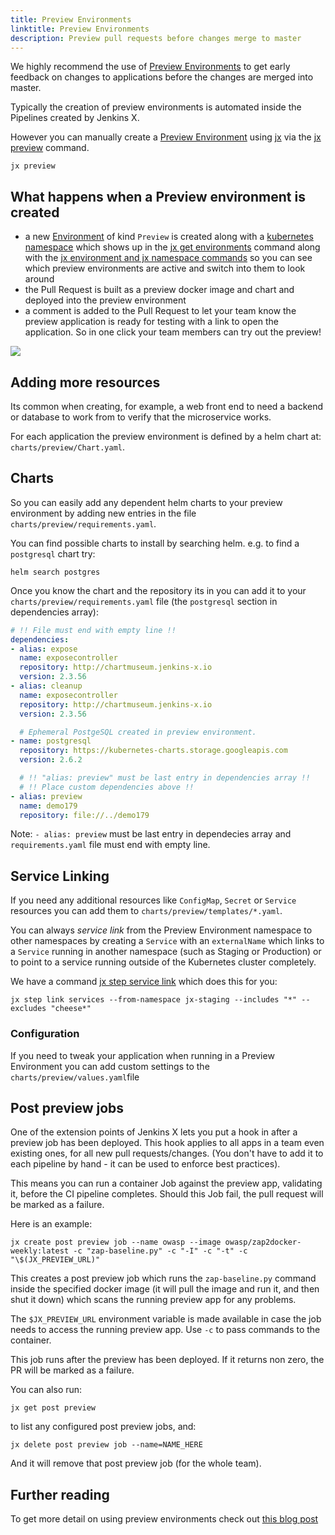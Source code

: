 ```yaml
---
title: Preview Environments
linktitle: Preview Environments
description: Preview pull requests before changes merge to master
---
```



We highly recommend the use of [Preview Environments](/about/features/#preview-environments) to get early feedback on changes to applications before the changes are merged into master.
  
Typically the creation of preview environments is automated inside the Pipelines created by Jenkins X.

However you can manually create a [Preview Environment](/about/features/#preview-environments) using [jx](/commands/jx) via the [jx preview](/commands/jx_preview) command.

```shell 
jx preview
```

## What happens when a Preview environment is created

* a new [Environment](/about/features/#environments) of kind `Preview` is created along with a [kubernetes namespace](https://kubernetes.io/docs/concepts/overview/working-with-objects/namespaces/) which shows up in the [jx get environments](/commands/jx_get_environments/) command along with the [jx environment and jx namespace commands](/developing/kube-context) so you can see which preview environments are active and switch into them to look around
* the Pull Request is built as a preview docker image and chart and deployed into the preview environment
* a comment is added to the Pull Request to let your team know the preview application is ready for testing with a link to open the application. So in one click your team members can try out the preview!
 
<img src="/images/pr-comment.png" class="img-thumbnail">


## Adding more resources 

Its common when creating, for example, a web front end to need a backend or database to work from to verify that the microservice works.

For each application the preview environment is defined by a helm chart at: `charts/preview/Chart.yaml`. 

## Charts

So you can easily add any dependent helm charts to your preview environment by adding new entries in the file `charts/preview/requirements.yaml`.

You can find possible charts to install by searching helm. e.g. to find a `postgresql` chart try:

``` 
helm search postgres
```

Once you know the chart and the repository its in you can add it to your `charts/preview/requirements.yaml` file (the `postgresql` section in dependencies array):

```yaml
# !! File must end with empty line !!
dependencies:
- alias: expose
  name: exposecontroller
  repository: http://chartmuseum.jenkins-x.io
  version: 2.3.56
- alias: cleanup
  name: exposecontroller
  repository: http://chartmuseum.jenkins-x.io
  version: 2.3.56

  # Ephemeral PostgeSQL created in preview environment.
- name: postgresql
  repository: https://kubernetes-charts.storage.googleapis.com
  version: 2.6.2

  # !! "alias: preview" must be last entry in dependencies array !!
  # !! Place custom dependencies above !!
- alias: preview
  name: demo179
  repository: file://../demo179

```
Note: `- alias: preview` must be last entry in dependecies array and `requirements.yaml` file must end with empty line.

## Service Linking

If you need any additional resources like `ConfigMap`, `Secret` or `Service` resources you can add them to `charts/preview/templates/*.yaml`.

You can always _service link_ from the Preview Environment namespace to other namespaces by creating a `Service` with an `externalName` which links to a `Service` running in another namespace (such as Staging or Production) or to point to a service running outside of the Kubernetes cluster completely. 

We have a command [jx step service link](/commands/jx_step_link/) which does this for you:

```
jx step link services --from-namespace jx-staging --includes "*" --excludes "cheese*"
 ```
 
### Configuration

If you need to tweak your application when running in a Preview Environment you can add custom settings to the `charts/preview/values.yaml`file

## Post preview jobs

One of the extension points of Jenkins X lets you put a hook in after a preview job has been deployed. This hook applies to all apps in a team even existing ones, for all new pull requests/changes. (You don't have to add it to each pipeline by hand - it can be used to enforce best practices).

This means you can run a container Job against the preview app, validating it, before the CI pipeline completes. Should this Job fail, the pull request will be marked as a failure. 

Here is an example: 

```
jx create post preview job --name owasp --image owasp/zap2docker-weekly:latest -c "zap-baseline.py" -c "-I" -c "-t" -c "\$(JX_PREVIEW_URL)"
```

This creates a post preview job which runs the `zap-baseline.py` command inside the specified docker image (it will pull the image and run it, and then shut it down) which scans the running preview app for any problems. 

The `$JX_PREVIEW_URL` environment variable is made available in case the job needs to access the running preview app. Use `-c` to pass commands to the container. 

This job runs after the preview has been deployed. If it returns non zero, the PR will be marked as a failure. 

You can also run: 

```
jx get post preview
```

to list any configured post preview jobs, and: 

```
jx delete post preview job --name=NAME_HERE
```

And it will remove that post preview job (for the whole team).


## Further reading

To get more detail on using preview environments check out [this blog post](https://medium.com/@MichalFoksa/jenkins-x-preview-environment-3bf2424a05e4)
